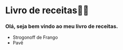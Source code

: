 # Livro de receitas:man_cook:



### Olá, seja bem vindo ao meu livro de receitas.

- Strogonoff de Frango
- Pavê
